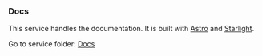 ### Docs

This service handles the documentation. It is built with [Astro](https://docs.astro.build/en/getting-started/) and [Starlight](https://starlight.astro.build/getting-started/).

Go to service folder: [Docs](./docs)

